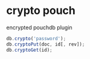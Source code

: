 crypto pouch
===

encrypted pouchdb plugin

```js
db.crypto('password');
db.cryptoPut(doc, id[, rev]);
db.cryptoGet(id);
```